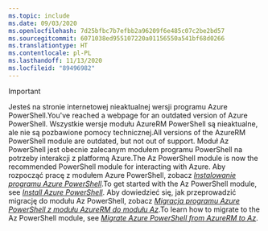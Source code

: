 ```yaml
---
ms.topic: include
ms.date: 09/03/2020
ms.openlocfilehash: 7d25bfbc7b7efbb2a96209f6e485c07c2be2bd57
ms.sourcegitcommit: 6071038ed955107220a01156550a541bf68d0266
ms.translationtype: HT
ms.contentlocale: pl-PL
ms.lasthandoff: 11/13/2020
ms.locfileid: "89496982"
---
```

> [!IMPORTANT]
> <span data-ttu-id="4144c-101">Jesteś na stronie internetowej nieaktualnej wersji programu Azure PowerShell.</span><span class="sxs-lookup"><span data-stu-id="4144c-101">You've reached a webpage for an outdated version of Azure PowerShell.</span></span> <span data-ttu-id="4144c-102">Wszystkie wersje modułu AzureRM PowerShell są nieaktualne, ale nie są pozbawione pomocy technicznej.</span><span class="sxs-lookup"><span data-stu-id="4144c-102">All versions of the AzureRM PowerShell module are outdated, but not out of support.</span></span> <span data-ttu-id="4144c-103">Moduł Az PowerShell jest obecnie zalecanym modułem programu PowerShell na potrzeby interakcji z platformą Azure.</span><span class="sxs-lookup"><span data-stu-id="4144c-103">The Az PowerShell module is now the recommended PowerShell module for interacting with Azure.</span></span> <span data-ttu-id="4144c-104">Aby rozpocząć pracę z modułem Azure PowerShell, zobacz [_Instalowanie programu Azure PowerShell_](https://docs.microsoft.com/powershell/azure/install-az-ps).</span><span class="sxs-lookup"><span data-stu-id="4144c-104">To get started with the Az PowerShell module, see [_Install Azure PowerShell_](https://docs.microsoft.com/powershell/azure/install-az-ps).</span></span> <span data-ttu-id="4144c-105">Aby dowiedzieć się, jak przeprowadzić migrację do modułu Az PowerShell, zobacz [_Migracja programu Azure PowerShell z modułu AzureRM do modułu Az_](https://aka.ms/azpsmigrate).</span><span class="sxs-lookup"><span data-stu-id="4144c-105">To learn how to migrate to the Az PowerShell module, see [_Migrate Azure PowerShell from AzureRM to Az_](https://aka.ms/azpsmigrate).</span></span>
